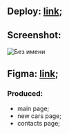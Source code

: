 
## Deploy: [link](https://lanecka.github.io/leasing-car/);
## Screenshot: 
![Без имени](https://github.com/Lanecka/leasing-car/assets/114612884/f4d348fd-11c0-46d8-a118-772e0535ca23)
## Figma: [link](https://www.figma.com/community/file/1216769543134582897/lease-cars);
### Produced:
* main page;
* new cars page;
* contacts page;
